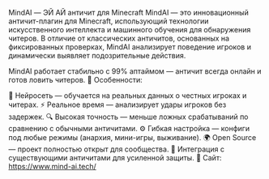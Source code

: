 MindAI — ЭЙ АЙ античит для Minecraft​
 MindAI — это инновационный античит-плагин для Minecraft, использующий технологии искусственного интеллекта и машинного обучения для обнаружения читеров. В отличие от классических античитов, основанных на фиксированных проверках, MindAI анализирует поведение игроков и динамически выявляет подозрительные действия.

MindAI работает стабильно с 99% аптаймом — античит всегда онлайн и готов ловить читеров.
🚀 Особенности:​

🤖 Нейросеть — обучается на реальных данных о честных игроках и читерах.
⚡ Реальное время — анализирует удары игроков без задержек.
🔍 Высокая точность — меньше ложных срабатываний по сравнению с обычными античитами.
⚙️ Гибкая настройка — конфиги под любые режимы (анархия, мини-игры, выживание).
🌍 Open Source — проект полностью открыт для сообщества.
🔗 Интеграция с существующими античитами для усиленной защиты.
📂 Сайт: https://www.mind-ai.tech/
